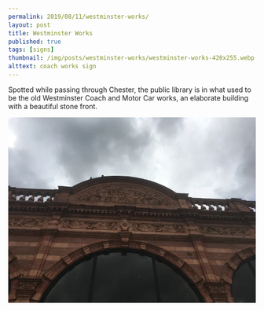 ```yaml
---
permalink: 2019/08/11/westminster-works/
layout: post
title: Westminster Works
published: true
tags: [signs]
thumbnail: /img/posts/westminster-works/westminster-works-420x255.webp
alttext: coach works sign
---
```


Spotted while passing through Chester, the public library is in what used to be the old
Westminster Coach and Motor Car works, an elaborate building with a beautiful stone front.

![westminster works](/img/posts/westminster-works/westminster-works.webp)

